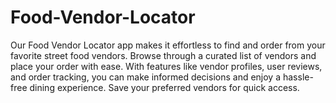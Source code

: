 # Food-Vendor-Locator
 Our Food Vendor Locator app makes it effortless to find and order from your favorite street food vendors. Browse through a curated list of vendors and place your order with ease. With features like vendor profiles, user reviews, and order tracking, you can make informed decisions and enjoy a hassle-free dining experience. Save your preferred vendors for quick access.

